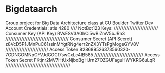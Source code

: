# Bigdataarch
Group project for Big Data Architecture class at CU Boulder  Twitter Dev Account Credentials:  atls 4280 //// NotBot123  Keys: //////////////////////////// Consumer Key (API Key) RVsESV3A0hCi5wBiZmV5bJRn3 //////////////////////////////////////// Consumer Secret (API Secret) z8VcD5P1JMnPuC61sslnMYgtRNg4err2nZX3YTsPgMogeGYV8V /////////////////////////// Access Token 828689526373560320-7GDNGOMNpCFVJdGOCf7swCxLc4lB585 /////////////////////////////// Access Token Secret FKtjnr2MV7HtUxNjboBgHJrn27OZGUFaguHWYKRG6uLqR /////////////////////////////////////////
